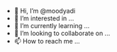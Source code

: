 - 👋 Hi, I’m @moodyadi
- 👀 I’m interested in ...
- 🌱 I’m currently learning ...
- 💞️ I’m looking to collaborate on ...
- 📫 How to reach me ...

<!---
moodyadi/moodyadi is a ✨ special ✨ repository because its `README.md` (this file) appears on your GitHub profile.
You can click the Preview link to take a look at your changes.
--->
